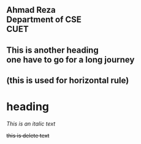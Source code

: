 <!-- markdown list  --> 
Ahmad Reza  
Department of CSE  
CUET 
--- 
This is another heading   
one have to go for a long journey  
---  
(this is used for horizontal rule) 
--- 
# heading 

<i> This is an italic text </i>  

<del> this is delete text </del>